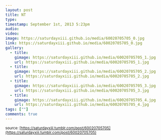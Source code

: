 ```yaml
---
layout: post
title: NT
type: 
timestamp: September 1st, 2013 5:23pm
audio: 
video: 
image: https://saturdayxiii.github.io/media/60020705705_0.jpg
link: https://saturdayxiii.github.io/media/60020705705_0.jpg
gallery:
  - title: 
    gimage: https://saturdayxiii.github.io/media/60020705705_1.jpg
    url: https://saturdayxiii.github.io/media/60020705705_1.jpg
  - title: 
    gimage: https://saturdayxiii.github.io/media/60020705705_2.jpg
    url: https://saturdayxiii.github.io/media/60020705705_2.jpg
  - title: 
    gimage: https://saturdayxiii.github.io/media/60020705705_3.jpg
    url: https://saturdayxiii.github.io/media/60020705705_3.jpg
  - title: 
    gimage: https://saturdayxiii.github.io/media/60020705705_4.jpg
    url: https://saturdayxiii.github.io/media/60020705705_4.jpg
tags: [""]
comments: true
---
```


<small>source: [https://saturdayxiii.tumblr.com/post/60020705705](https://saturdayxiii.tumblr.com/post/60020705705)</small>